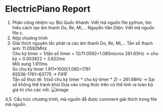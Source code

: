 # ElectricPiano Report
1. Phân công nhiệm vụ:
   Bùi Quốc Khánh: Viết mã nguồn file python, tìm hiểu cách tạo âm thanh Do, Re, Mi,...
   Nguyễn Văn Diện: Viết mã nguồn file c.
2. Nộp chương trình
3. Giải thích nguyên tắc phát ra các âm thanh Do, Re, Mi,...
  Tần số thạch anh: 11.0592MHz			
  Chu kỳ timer = 1/tần số timer = 12/11.0592=1.085micros
  261.63Hz -> chu kỳ = 0.003822 = 3.822ms			
  Mỗi xung 1.911ms			
  So chu kỳ timer 1.911*1000/1.085=1761			
  65536-1761=63775 -> F91F			
  Tần số thực tế: 1/(số chu kỳ timer * chu kỳ timer * 2) = 261.68Hz -> Sai số không thể tránh khỏi
  Dựa vào công thức trên có thể tính ra toàn bộ giá trị cho các nốt. 
  	![image](https://user-images.githubusercontent.com/58499182/149612373-4ea0fca4-55da-4ca8-ab3e-7dd06d7baa41.png)
    
4,5. Cấu trúc chương trình, mã nguồn đẫ được comment giải thích trong file mã nguồn.
